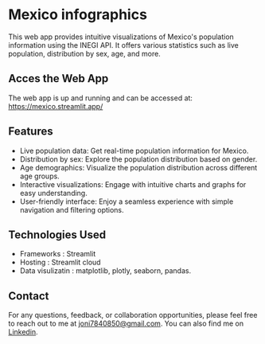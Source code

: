 # Mexico infographics

This web app provides intuitive visualizations of Mexico's population information using the INEGI API. It offers various statistics such as live population, distribution by sex, age, and more.

## Acces the Web App

The web app is up and running and can be accessed at: https://mexico.streamlit.app/

## Features
- Live population data: Get real-time population information for Mexico.
- Distribution by sex: Explore the population distribution based on gender.
- Age demographics: Visualize the population distribution across different age groups.
- Interactive visualizations: Engage with intuitive charts and graphs for easy understanding.
- User-friendly interface: Enjoy a seamless experience with simple navigation and filtering options.

## Technologies Used
- Frameworks : Streamlit
- Hosting : Streamlit cloud
- Data visulizatin : matplotlib, plotly, seaborn, pandas.

## Contact
For any questions, feedback, or collaboration opportunities, please feel free to reach out to me at joni7840850@gmail.com. You can also find me on [Linkedin](https://www.linkedin.com/in/jonathan-axel-hidalgo-nu%C3%B1ez-590628203/ "Linkedin").

